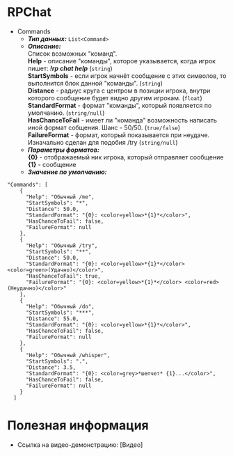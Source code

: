 # RPChat

* Commands
  * __*Тип данных:*__ ```List<Command>```
  * __*Описание:*__ <br> Список возможных "команд".<br>
  __Help__ - описание "команды", которое указывается, когда игрок пишет: __*!rp chat help*__ (```string```)<br>
  __StartSymbols__ - если игрок начнёт сообщение с этих символов, то выполнится блок данной "команды". (```string```)<br>
  __Distance__ - радиус круга с центром в позиции игрока, внутри которого сообщение будет видно другим игрокам. (```float```)<br>
  __StandardFormat__ - формат "команды", который появляется по умолчанию. (```string/null```)<br>
  __HasChanceToFail__ - имеет ли "команда" возможность написать иной формат собщения. Шанс - 50/50. (```true/false```)<br>
  __FailureFormat__ - формат, который показывается при неудаче. Изначально сделан для подобия /try (```string/null```)<br>
  * __*Параметры форматов:*__<br>
  **{0}** - отображаемый ник игрока, который отправляет сообщение<br>
  **{1}** - сообщение
  * __*Значение по умолчанию:*__ 
```
"Commands": [
    {
      "Help": "Обычный /me",
      "StartSymbols": "*",
      "Distance": 50.0,
      "StandardFormat": "{0}: <color=yellow>*{1}*</color>",
      "HasChanceToFail": false,
      "FailureFormat": null
    },
    {
      "Help": "Обычный /try",
      "StartSymbols": "**",
      "Distance": 50.0,
      "StandardFormat": "{0}: <color=yellow>*{1}*</color> <color=green>(Удачно)</color>",
      "HasChanceToFail": true,
      "FailureFormat": "{0}: <color=yellow>*{1}*</color> <color=red>(Неудачно)</color>"
    },
    {
      "Help": "Обычный /do",
      "StartSymbols": "***",
      "Distance": 55.0,
      "StandardFormat": "{0}: <color=yellow>*{1}*</color>",
      "HasChanceToFail": false,
      "FailureFormat": null
    },
    {
      "Help": "Обычный /whisper",
      "StartSymbols": ".",
      "Distance": 3.5,
      "StandardFormat": "{0}: <color=grey>*шепчет* {1}...</color>",
      "HasChanceToFail": false,
      "FailureFormat": null
    }
  ]
```

# Полезная информация
* Ссылка на видео-демонстрацию: [Видео]
